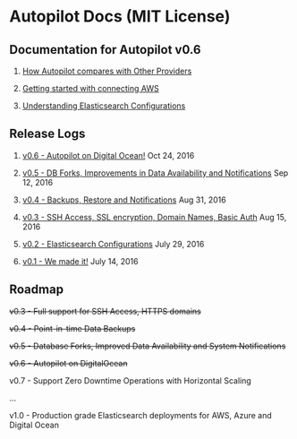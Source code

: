 # Autopilot Docs (MIT License)

## Documentation for Autopilot v0.6

1. [How Autopilot compares with Other Providers](https://github.com/appbaseio/autopilot-docs/blob/master/docs/features/compare.md)

2. [Getting started with connecting AWS](https://github.com/appbaseio/autopilot-docs/blob/master/docs/getting-started/AWS.md)

3. [Understanding Elasticsearch Configurations](https://github.com/appbaseio/autopilot-docs/blob/master/docs/getting-started/Elasticsearch.md)  


## Release Logs

1. [v0.6 - Autopilot on Digital Ocean!](https://github.com/appbaseio/autopilot-docs/blob/master/docs/changelog/v0.6.md) Oct 24, 2016

1. [v0.5 - DB Forks, Improvements in Data Availability and Notifications](https://github.com/appbaseio/autopilot-docs/blob/master/docs/changelog/v0.5.md) Sep 12, 2016

1. [v0.4 - Backups, Restore and Notifications](https://github.com/appbaseio/autopilot-docs/blob/master/docs/changelog/v0.4.md) Aug 31, 2016

1. [v0.3 - SSH Access, SSL encryption, Domain Names, Basic Auth](https://github.com/appbaseio/autopilot-docs/blob/master/docs/changelog/v0.3.md) Aug 15, 2016

1. [v0.2 - Elasticsearch Configurations](https://github.com/appbaseio/autopilot-docs/blob/master/docs/changelog/v0.2.md) July 29, 2016  

2. [v0.1 - We made it!](https://github.com/appbaseio/autopilot-docs/blob/master/docs/changelog/v0.1.md) July 14, 2016  


## Roadmap

<s>v0.3 - Full support for SSH Access, HTTPS domains</s>

<s>v0.4 - Point-in-time Data Backups</s>

<s>v0.5 - Database Forks, Improved Data Availability and System Notifications</s>

<s>v0.6 - Autopilot on DigitalOcean</s>

v0.7 - Support Zero Downtime Operations with Horizontal Scaling

...

v1.0 - Production grade Elasticsearch deployments for AWS, Azure and Digital Ocean
